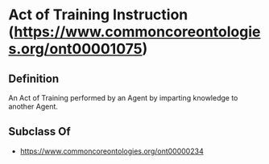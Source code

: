 # Act of Training Instruction (https://www.commoncoreontologies.org/ont00001075)

## Definition
An Act of Training performed by an Agent by imparting knowledge to another Agent.

## Subclass Of
- https://www.commoncoreontologies.org/ont00000234

